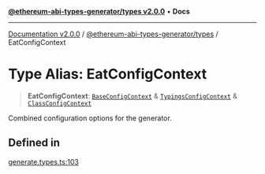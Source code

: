 [**@ethereum-abi-types-generator/types v2.0.0**](../README.md) • **Docs**

***

[Documentation v2.0.0](../../../packages.md) / [@ethereum-abi-types-generator/types](../README.md) / EatConfigContext

# Type Alias: EatConfigContext

> **EatConfigContext**: [`BaseConfigContext`](BaseConfigContext.md) & [`TypingsConfigContext`](TypingsConfigContext.md) & [`ClassConfigContext`](ClassConfigContext.md)

Combined configuration options for the generator.

## Defined in

[generate.types.ts:103](https://github.com/niZmosis/ethereum-abi-types-generator/blob/34014c6ac1a58a7622fbd21e7421270aae38bf36/packages/types/src/generate.types.ts#L103)
